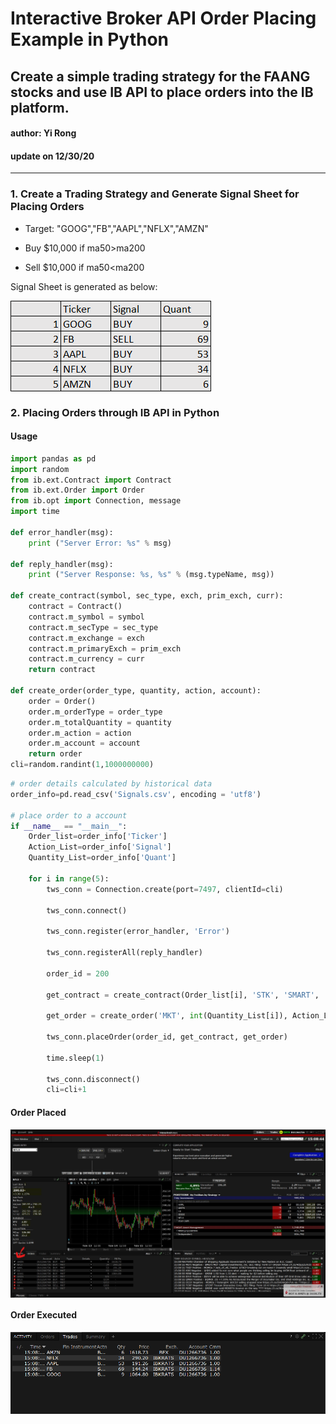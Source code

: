 # Interactive Broker API Order Placing Example in Python
 
## Create a simple trading strategy for the FAANG stocks and use IB API to place orders into the IB platform. 

#### author: Yi Rong
#### update on 12/30/20

---

### 1. Create a Trading Strategy and Generate Signal Sheet for Placing Orders

* Target: "GOOG","FB","AAPL","NFLX","AMZN"

* Buy $10,000 if ma50>ma200 

* Sell $10,000 if ma50<ma200 

Signal Sheet is generated as below:

<img src="media/signal.png" align="center">

### 2. Placing Orders through IB API in Python

#### Usage

```python
import pandas as pd
import random
from ib.ext.Contract import Contract
from ib.ext.Order import Order
from ib.opt import Connection, message
import time

def error_handler(msg):
    print ("Server Error: %s" % msg)

def reply_handler(msg):
    print ("Server Response: %s, %s" % (msg.typeName, msg))

def create_contract(symbol, sec_type, exch, prim_exch, curr):
    contract = Contract()
    contract.m_symbol = symbol
    contract.m_secType = sec_type
    contract.m_exchange = exch
    contract.m_primaryExch = prim_exch
    contract.m_currency = curr
    return contract

def create_order(order_type, quantity, action, account):
    order = Order()
    order.m_orderType = order_type
    order.m_totalQuantity = quantity
    order.m_action = action
    order.m_account = account
    return order
cli=random.randint(1,1000000000)
```
```python
# order details calculated by historical data
order_info=pd.read_csv('Signals.csv', encoding = 'utf8')

# place order to a account
if __name__ == "__main__":
    Order_list=order_info['Ticker']
    Action_List=order_info['Signal']
    Quantity_List=order_info['Quant']
    
    for i in range(5):
        tws_conn = Connection.create(port=7497, clientId=cli)
        
        tws_conn.connect()

        tws_conn.register(error_handler, 'Error')

        tws_conn.registerAll(reply_handler)

        order_id = 200
    
        get_contract = create_contract(Order_list[i], 'STK', 'SMART', 'SMART', 'USD')
        
        get_order = create_order('MKT', int(Quantity_List[i]), Action_List[i], 'DU1266736')

        tws_conn.placeOrder(order_id, get_contract, get_order)

        time.sleep(1)

        tws_conn.disconnect()
        cli=cli+1
```

#### Order Placed

<img src="media/Inkedorder placed.jpg" align="center">

#### Order Executed

<img src="media/order executed.PNG" align="center">